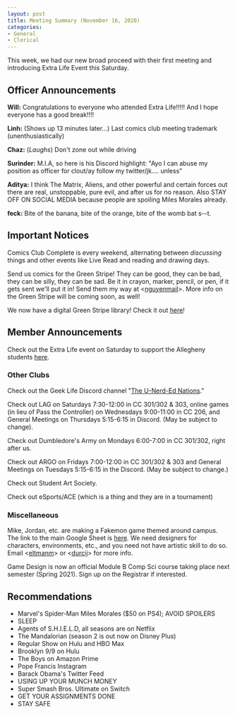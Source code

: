 ```yaml
---
layout: post
title: Meeting Summary (November 16, 2020)
categories:
- General
- Clerical
---
```


This week, we had our new broad proceed with their first meeting and introducing Extra Life Event this Saturday.

## Officer Announcements

**Will:**  Congratulations to everyone who attended Extra Life!!!!! And I hope everyone has a good break!!!!

**Linh:**  (Shows up 13 minutes later...) Last comics club meeting trademark (unenthusiastically)

**Chaz:**  (*Laughs*) Don't zone out while driving

**Surinder:** M.I.A, so here is his Discord highlight: "Ayo I can abuse my position as officer for clout/ay follow my twitter/jk.... unless"

**Aditya:**  I think The Matrix, Aliens, and other powerful and certain forces out there are real, unstoppable, pure evil, and after us for no reason. Also STAY OFF ON SOCIAL MEDIA because people are spoiling Miles Morales already.

**feck:**     Bite of the banana, bite of the orange, bite of the womb bat s--t.

## Important Notices

Comics Club Complete is every weekend, alternating between *discussing* things and other events like Live Read and reading and drawing days.

Send us comics for the Green Stripe!  They can be good, they can be bad, they can be silly, they can be sad.  Be it in crayon, marker, pencil, or pen, if it gets sent we'll put it in!  Send them my way at <[nguyenmail](mailto:nguyenmail@allegheny.edu)>.  More info on the Green Stripe will be coming soon, as well!

We now have a digital Green Stripe library!  Check it out [here](https://comicsclub.netlify.app/green-stripes.html)!

## Member Announcements

Check out the Extra Life event on Saturday to support the Allegheny students [here](https://www.extra-life.org/index.cfm?fuseaction=donorDrive.team&teamID=54836).

### Other Clubs

Check out the Geek Life Discord channel "[The U-Nerd-Ed Nations](https://discord.gg/bKXT3FM)."

Check out LAG on Saturdays 7:30-12:00 in CC 301/302 & 303, online games (in lieu of Pass the Controller) on Wednesdays 9:00-11:00 in CC 206, and General Meetings on Thursdays 5:15-6:15 in Discord. (May be subject to change).

Check out Dumbledore's Army on Mondays 6:00-7:00 in CC 301/302, right after us.

Check out ARGO on Fridays 7:00-12:00 in CC 301/302 & 303 and General Meetings on Tuesdays 5:15-6:15 in the Discord.  (May be subject to change.)

Check out Student Art Society.

Check out eSports/ACE (which is a thing and they are in a tournament)

### Miscellaneous

Mike, Jordan, etc. are making a Fakemon game themed around campus.  The link to the main Google Sheet is [here](https://docs.google.com/spreadsheets/d/19UsWhMEcoW0K28BC3llz5-oJXrWB53-zqBixHXlzCd4/edit?usp=sharing).  We need designers for characters, environments, etc., and you need not have artistic skill to do so.  Email <[eltmanm](mailto:eltmanm@allegheny.edu)> or <[durcij](mailto:durcij@allegheny.edu)> for more info.

Game Design is now an official Module B Comp Sci course taking place next semester (Spring 2021). Sign up on the Registrar if interested.

## Recommendations
* Marvel's Spider-Man Miles Morales ($50 on PS4); AVOID SPOILERS
* SLEEP
* Agents of S.H.I.E.L.D, all seasons are on Netflix
* The Mandalorian (season 2 is out now on Disney Plus)
* Regular Show on Hulu and HBO Max
* Brooklyn 9/9 on Hulu
* The Boys on Amazon Prime
* Pope Francis Instagram
* Barack Obama's Twitter Feed
* USING UP YOUR MUNCH MONEY
* Super Smash Bros. Ultimate on Switch
* GET YOUR ASSIGNMENTS DONE
* STAY SAFE
